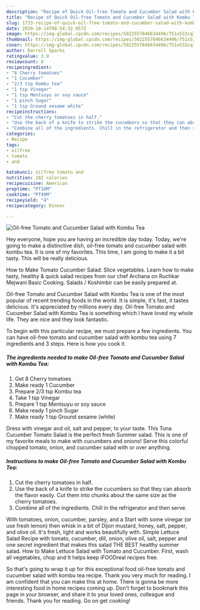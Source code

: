 ```yaml
---
description: "Recipe of Quick Oil-free Tomato and Cucumber Salad with Kombu Tea"
title: "Recipe of Quick Oil-free Tomato and Cucumber Salad with Kombu Tea"
slug: 1733-recipe-of-quick-oil-free-tomato-and-cucumber-salad-with-kombu-tea
date: 2020-10-14T08:54:32.057Z
image: https://img-global.cpcdn.com/recipes/5022557846634496/751x532cq70/oil-free-tomato-and-cucumber-salad-with-kombu-tea-recipe-main-photo.jpg
thumbnail: https://img-global.cpcdn.com/recipes/5022557846634496/751x532cq70/oil-free-tomato-and-cucumber-salad-with-kombu-tea-recipe-main-photo.jpg
cover: https://img-global.cpcdn.com/recipes/5022557846634496/751x532cq70/oil-free-tomato-and-cucumber-salad-with-kombu-tea-recipe-main-photo.jpg
author: Darrell Sparks
ratingvalue: 3.9
reviewcount: 8
recipeingredient:
- "8 Cherry tomatoes"
- "1 Cucumber"
- "2/3 tsp Kombu tea"
- "1 tsp Vinegar"
- "1 tsp Mentsuyu or soy sauce"
- "1 pinch Sugar"
- "1 tsp Ground sesame white"
recipeinstructions:
- "Cut the cherry tomatoes in half."
- "Use the back of a knife to strike the cucumbers so that they can absorb the flavor easily. Cut them into chunks about the same size as the cherry tomatoes."
- "Combine all of the ingredients. Chill in the refrigerator and then serve."
categories:
- Recipe
tags:
- oilfree
- tomato
- and

katakunci: oilfree tomato and 
nutrition: 282 calories
recipecuisine: American
preptime: "PT16M"
cooktime: "PT49M"
recipeyield: "4"
recipecategory: Dinner

---
```



![Oil-free Tomato and Cucumber Salad with Kombu Tea](https://img-global.cpcdn.com/recipes/5022557846634496/751x532cq70/oil-free-tomato-and-cucumber-salad-with-kombu-tea-recipe-main-photo.jpg)

Hey everyone, hope you are having an incredible day today. Today, we're going to make a distinctive dish, oil-free tomato and cucumber salad with kombu tea. It is one of my favorites. This time, I am going to make it a bit tasty. This will be really delicious.

How to Make Tomato Cucumber Salad: Slice vegetables. Learn how to make tasty, healthy &amp; quick salad recipes from our chef Archana on Ruchkar Mejwani Basic Cooking. Salads / Koshimbir can be easily prepared at.

Oil-free Tomato and Cucumber Salad with Kombu Tea is one of the most popular of recent trending foods in the world. It is simple, it's fast, it tastes delicious. It's appreciated by millions every day. Oil-free Tomato and Cucumber Salad with Kombu Tea is something which I have loved my whole life. They are nice and they look fantastic.


To begin with this particular recipe, we must prepare a few ingredients. You can have oil-free tomato and cucumber salad with kombu tea using 7 ingredients and 3 steps. Here is how you cook it.

<!--inarticleads1-->

##### The ingredients needed to make Oil-free Tomato and Cucumber Salad with Kombu Tea:

1. Get 8 Cherry tomatoes
1. Make ready 1 Cucumber
1. Prepare 2/3 tsp Kombu tea
1. Take 1 tsp Vinegar
1. Prepare 1 tsp Mentsuyu or soy sauce
1. Make ready 1 pinch Sugar
1. Make ready 1 tsp Ground sesame (white)


Dress with vinegar and oil, salt and pepper, to your taste. This Tuna Cucumber Tomato Salad is the perfect fresh Summer salad. This is one of my favorite meals to make with cucumbers and onions! Serve this colorful chopped tomato, onion, and cucumber salad with or over anything. 

<!--inarticleads2-->

##### Instructions to make Oil-free Tomato and Cucumber Salad with Kombu Tea:

1. Cut the cherry tomatoes in half.
1. Use the back of a knife to strike the cucumbers so that they can absorb the flavor easily. Cut them into chunks about the same size as the cherry tomatoes.
1. Combine all of the ingredients. Chill in the refrigerator and then serve.


With tomatoes, onion, cucumber, parsley, and a Start with some vinegar (or use fresh lemon) then whisk in a bit of Dijon mustard, honey, salt, pepper, and olive oil. It&#39;s fresh, light and works beautifully with. Simple Lettuce Salad Recipe with tomato, cucumber, dill, onion, olive oil, salt, pepper and one secret ingredient that makes this salad THE BEST healthy summer salad. How to Make Lettuce Salad with Tomato and Cucumber. First, wash all vegetables, chop and It helps keep iFOODreal recipes free. 

So that's going to wrap it up for this exceptional food oil-free tomato and cucumber salad with kombu tea recipe. Thank you very much for reading. I am confident that you can make this at home. There is gonna be more interesting food in home recipes coming up. Don't forget to bookmark this page in your browser, and share it to your loved ones, colleague and friends. Thank you for reading. Go on get cooking!
